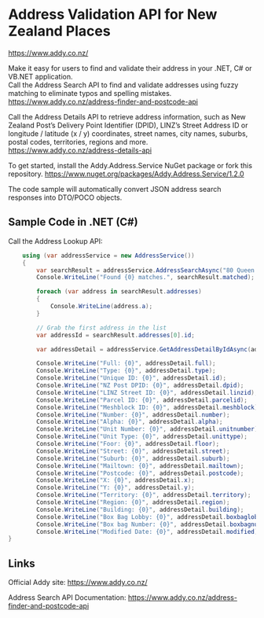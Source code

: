 # Address Validation API for New Zealand Places

https://www.addy.co.nz/

Make it easy for users to find and validate their address in your .NET, C# or VB.NET application.  
Call the Address Search API to find and validate addresses using fuzzy matching to eliminate typos and spelling mistakes.
https://www.addy.co.nz/address-finder-and-postcode-api

Call the Address Details API to retrieve address information, such as New Zealand Post’s Delivery Point Identifier (DPID), LINZ’s Street Address ID or longitude / latitude (x / y) coordinates, street names, city names, suburbs, postal codes, territories, regions and more.
https://www.addy.co.nz/address-details-api

To get started, install the Addy.Address.Service NuGet package or fork this repository.
https://www.nuget.org/packages/Addy.Address.Service/1.2.0

The code sample will automatically convert JSON address search responses into DTO/POCO objects.

## Sample Code in .NET (C#)

Call the Address Lookup API:

```csharp
    using (var addressService = new AddressService())
    {
        var searchResult = addressService.AddressSearchAsync("80 Queen St").Result;
        Console.WriteLine("Found {0} matches.", searchResult.matched);

        foreach (var address in searchResult.addresses)
        {
            Console.WriteLine(address.a);
        }

        // Grab the first address in the list
        var addressId = searchResult.addresses[0].id;

        var addressDetail = addressService.GetAddressDetailByIdAsync(addressId).Result;

        Console.WriteLine("Full: {0}", addressDetail.full);
        Console.WriteLine("Type: {0}", addressDetail.type);
        Console.WriteLine("Unique ID: {0}", addressDetail.id);
        Console.WriteLine("NZ Post DPID: {0}", addressDetail.dpid);
        Console.WriteLine("LINZ Street ID: {0}", addressDetail.linzid);
        Console.WriteLine("Parcel ID: {0}", addressDetail.parcelid);
        Console.WriteLine("Meshblock ID: {0}", addressDetail.meshblock);
        Console.WriteLine("Number: {0}", addressDetail.number);
        Console.WriteLine("Alpha: {0}", addressDetail.alpha);
        Console.WriteLine("Unit Number: {0}", addressDetail.unitnumber);
        Console.WriteLine("Unit Type: {0}", addressDetail.unittype);
        Console.WriteLine("Foor: {0}", addressDetail.floor);
        Console.WriteLine("Street: {0}", addressDetail.street);
        Console.WriteLine("Suburb: {0}", addressDetail.suburb);
        Console.WriteLine("Mailtown: {0}", addressDetail.mailtown);
        Console.WriteLine("Postcode: {0}", addressDetail.postcode);
        Console.WriteLine("X: {0}", addressDetail.x);
        Console.WriteLine("Y: {0}", addressDetail.y);
        Console.WriteLine("Territory: {0}", addressDetail.territory);
        Console.WriteLine("Region: {0}", addressDetail.region);
        Console.WriteLine("Building: {0}", addressDetail.building);
        Console.WriteLine("Box Bag Lobby: {0}", addressDetail.boxbaglobby);
        Console.WriteLine("Box bag Number: {0}", addressDetail.boxbagnumber);
        Console.WriteLine("Modified Date: {0}", addressDetail.modified);
}
```

## Links

Official Addy site: <https://www.addy.co.nz/>

Address Search API Documentation: <https://www.addy.co.nz/address-finder-and-postcode-api>
